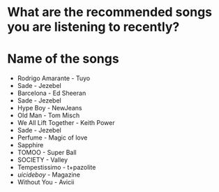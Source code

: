 # What are the recommended songs you are listening to recently?

# Name of the songs
- Rodrigo Amarante - Tuyo
- Sade - Jezebel
- Barcelona - Ed Sheeran
- Sade - Jezebel 
- Hype Boy - NewJeans
- Old Man - Tom Misch
- We All Lift Together - Keith Power
- Sade - Jezebel
- Perfume - Magic of love
- Sapphire
- TOMOO - Super Ball
- SOCIETY - Valley
- Tempestissimo - t+pazolite
- $uicideboy$ - Magazine
- Without You - Avicii
